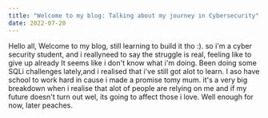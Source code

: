 ```yaml
---
title: "Welcome to my blog: Talking about my journey in Cybersecurity"
date: 2022-07-20
---
```

Hello all,
Welcome to my blog, still learning to build it tho :). so i'm a cyber security student, and i reallyneed to say the struggle is real, feeling like to give up already
It seems like i don't know what i'm doing. Been doing some SQLi challenges lately,and i realised that i've still got alot to learn. I aso have school to work hard in cause i made a promise tomy mum.
it's a very big breakdown when i realise that alot of people are relying on me and if my future doesn't turn out wel, its going to affect those i love.
Well enough for now,  later peaches.
